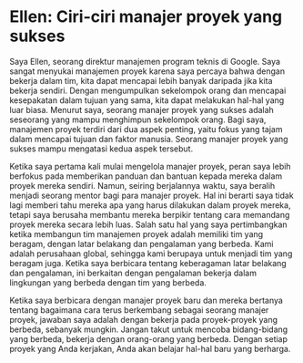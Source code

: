 # Ellen: Ciri-ciri manajer proyek yang sukses

Saya Ellen, seorang direktur manajemen program teknis di Google. Saya sangat menyukai manajemen proyek karena saya percaya bahwa dengan bekerja dalam tim, kita dapat mencapai lebih banyak daripada jika kita bekerja sendiri. Dengan mengumpulkan sekelompok orang dan mencapai kesepakatan dalam tujuan yang sama, kita dapat melakukan hal-hal yang luar biasa. Menurut saya, seorang manajer proyek yang sukses adalah seseorang yang mampu menghimpun sekelompok orang. Bagi saya, manajemen proyek terdiri dari dua aspek penting, yaitu fokus yang tajam dalam mencapai tujuan dan faktor manusia. Seorang manajer proyek yang sukses mampu mengatasi kedua aspek tersebut.

Ketika saya pertama kali mulai mengelola manajer proyek, peran saya lebih berfokus pada memberikan panduan dan bantuan kepada mereka dalam proyek mereka sendiri. Namun, seiring berjalannya waktu, saya beralih menjadi seorang mentor bagi para manajer proyek. Hal ini berarti saya tidak lagi memberi tahu mereka apa yang harus dilakukan dalam proyek mereka, tetapi saya berusaha membantu mereka berpikir tentang cara memandang proyek mereka secara lebih luas. Salah satu hal yang saya pertimbangkan ketika membangun tim manajemen proyek adalah memiliki tim yang beragam, dengan latar belakang dan pengalaman yang berbeda. Kami adalah perusahaan global, sehingga kami berupaya untuk menjadi tim yang beragam juga. Ketika saya berbicara tentang keberagaman latar belakang dan pengalaman, ini berkaitan dengan pengalaman bekerja dalam lingkungan yang berbeda dengan tim yang berbeda.

Ketika saya berbicara dengan manajer proyek baru dan mereka bertanya tentang bagaimana cara terus berkembang sebagai seorang manajer proyek, jawaban saya adalah dengan bekerja pada proyek-proyek yang berbeda, sebanyak mungkin. Jangan takut untuk mencoba bidang-bidang yang berbeda, bekerja dengan orang-orang yang berbeda. Dengan setiap proyek yang Anda kerjakan, Anda akan belajar hal-hal baru yang berharga.
